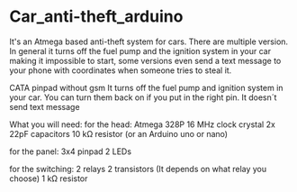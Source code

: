 # Car_anti-theft_arduino
 It's an Atmega based anti-theft system for cars.
 There are multiple version.
 In general it turns off the fuel pump and the ignition system in your car making it impossible to start, some versions even send a text message to your phone with coordinates when someone tries to steal it.

 CATA pinpad without gsm
 It turns off the fuel pump and ignition system in your car. You can turn them back on if you put in the right pin.
 It doesn´t send text message

 What you will need:
 for the head:
 Atmega 328P
 16 MHz clock crystal
 2x 22pF capacitors
 10 kΩ resistor
 (or an Arduino uno or nano)

 for the panel:
 3x4 pinpad
 2 LEDs

 for the switching:
 2 relays
 2 transistors (It depends on what relay you choose)
 1 kΩ resistor
